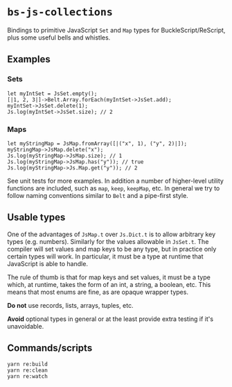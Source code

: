# `bs-js-collections`

Bindings to primitive JavaScript `Set` and `Map` types for BuckleScript/ReScript, plus
some useful bells and whistles.

## Examples

### Sets

```reason
let myIntSet = JsSet.empty();
[|1, 2, 3|]->Belt.Array.forEach(myIntSet->JsSet.add);
myIntSet->JsSet.delete(1);
Js.log(myIntSet->JsSet.size); // 2
```

### Maps

```reason
let myStringMap = JsMap.fromArray([|("x", 1), ("y", 2)|]);
myStringMap->JsMap.delete("x");
Js.log(myStringMap->JsMap.size); // 1
Js.log(myStringMap->JsMap.has("y")); // true
Js.log(myStringMap->Js.Map.get("y")); // 2
```

See unit tests for more examples. In addition a number of higher-level
utility functions are included, such as `map`, `keep`, `keepMap`, etc.
In general we try to follow naming conventions similar to `Belt` and
a pipe-first style.

## Usable types

One of the advantages of `JsMap.t` over `Js.Dict.t` is to allow arbitrary
key types (e.g. numbers). Similarly for the values allowable
in `JsSet.t`. The compiler will set values and map keys to be any type,
but in practice only certain types will work. In particular, it must be
a type at runtime that JavaScript is able to handle.

The rule of thumb is that for map keys and set values, it must be a type
which, at runtime, takes the form of an int, a string, a boolean, etc. This
means that most enums are fine, as are opaque wrapper types.

**Do not** use records, lists, arrays, tuples, etc.

**Avoid** optional types in general or at the least provide extra testing
if it's unavoidable.

## Commands/scripts

```
yarn re:build
yarn re:clean
yarn re:watch
```
